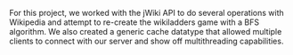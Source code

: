 For this project, we worked with the jWiki API to do several operations with Wikipedia and attempt to re-create the wikiladders game with a BFS algorithm. We also created a generic cache datatype that allowed multiple clients to connect with our server and show off multithreading capabilities.
